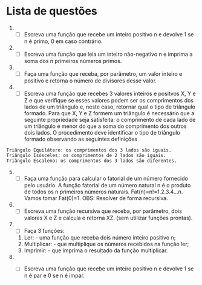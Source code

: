 # Lista de questões
1. - [ ] Escreva uma função que recebe um inteiro positivo n e devolve 1 se n é primo, 0 em caso contrário.
2. - [ ] Escreva uma função que leia um inteiro não-negativo n e imprima a soma dos n primeiros números primos.
3. - [ ] Faça uma função que receba, por parâmetro, um valor inteiro e positivo e retorna o número de divisores desse valor.
4. - [ ] Escreva uma função que recebes 3 valores inteiros e positvos X, Y e Z e que verifique se esses valores podem ser os comprimentos dos lados de um triângulo e, neste caso, retornar qual o tipo de triângulo formado. Para que X, Y e Z formem um triângulo é necessário que a seguinte propriedade seja satisfeita: o comprimento de cada lado de um triângulo é menor do que a soma do comprimento dos outros dois lados. O procedimento deve identificar o tipo de triângulo formado observando as seguintes definições
```
Triângulo Equilátero: os comprimentos dos 3 lados são iguais.
Triângulo Isósceles: os comprimentos de 2 lados são iguais.
Triângulo Escaleno: os comprimentos dos 3 lados são diferentes.
```
5. - [ ] Faça uma função para calcular o fatorial de um número fornecido pelo usuário. A função fatorial de um número natural n é o produto de todos os n primeiros números naturais. Fat(n)=n!=1.2.3.4...n. Vamos tomar Fat(0)=1. OBS: Resolver de forma recursiva.
6. - [ ] Escreva uma função recursiva que receba, por parâmetro, dois valores X e Z e calcula e retorna XZ. (sem utilizar funções prontas).
7. - [ ] Faça 3 funções:
   1. Ler: - uma função que receba dois número inteiro positivo n;
   2. Multiplicar: - que multiplique os números recebidos na função ler;
   3. Imprimir: - que imprima o resultado da função multiplicar.
8.	- [ ] Escreva uma função que recebe um inteiro positivo n e devolve 1 se n é par e 0 se n é impar.



